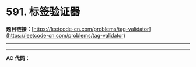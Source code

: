 # 591. 标签验证器

**题目链接：**[https://leetcode-cn.com/problems/tag-validator](https://leetcode-cn.com/problems/tag-validator)

---

<Cards card="leetcode_591_tag-validator"></Cards>

---

**AC 代码：**

```java

```